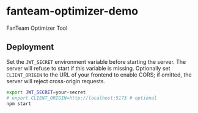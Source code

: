 # fanteam-optimizer-demo
FanTeam Optimizer Tool

## Deployment

Set the `JWT_SECRET` environment variable before starting the server. The
server will refuse to start if this variable is missing. Optionally set
`CLIENT_ORIGIN` to the URL of your frontend to enable CORS; if omitted, the
server will reject cross-origin requests.

```bash
export JWT_SECRET=your-secret
# export CLIENT_ORIGIN=http://localhost:5173 # optional
npm start
```

